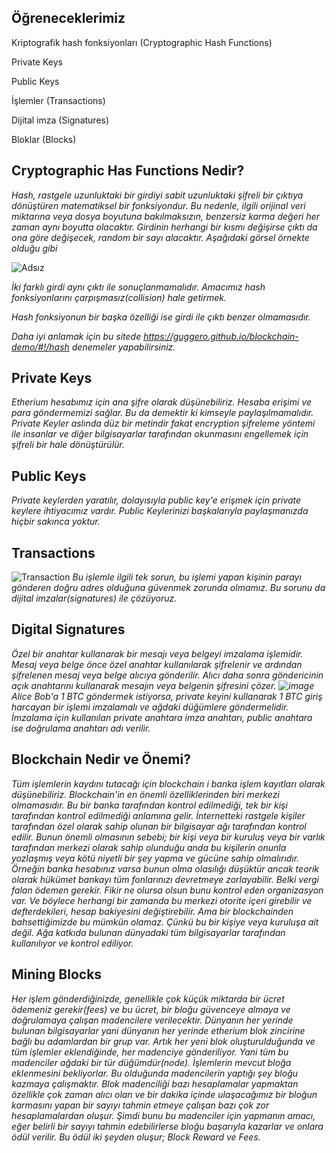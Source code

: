 **Öğreneceklerimiz**
----------------------------------------------------------------------

Kriptografik hash fonksiyonları (Cryptographic Hash Functions)

Private Keys

Public Keys

İşlemler (Transactions)

Dijital imza (Signatures)

Bloklar (Blocks)

Cryptographic Has Functions Nedir?
----------------------------------------------------------------------

*Hash, rastgele uzunluktaki bir girdiyi sabit uzunluktaki şifreli bir çıktıya dönüştüren matematiksel bir fonksiyondur. Bu nedenle, ilgili orijinal veri miktarına veya dosya boyutuna bakılmaksızın, benzersiz karma değeri her zaman aynı boyutta olacaktır. Girdinin herhangi bir kısmı değişirse çıktı da ona göre değişecek, random bir sayı alacaktır. Aşağıdaki görsel örnekte olduğu gibi*


![Adsız](https://user-images.githubusercontent.com/68228757/147839817-8ba0a210-fe95-4554-a7f5-5440116ea441.png)

*İki farklı girdi aynı çıktı ile sonuçlanmamalıdır. Amacımız hash fonksiyonlarını çarpışmasız(collision) hale getirmek.*

*Hash fonksiyonun bir başka özelliği ise girdi ile çıktı benzer olmamasıdır.*

*Daha iyi anlamak için bu sitede https://guggero.github.io/blockchain-demo/#!/hash denemeler yapabilirsiniz.*

Private Keys
----------------------------------------------------------------------
*Etherium hesabımız için ana şifre olarak düşünebiliriz. Hesaba erişimi ve para göndermemizi sağlar. Bu da demektir ki kimseyle paylaşılmamalıdır.
Private Keyler aslında düz bir metindir fakat encryption şifreleme yöntemi ile insanlar ve diğer bilgisayarlar tarafından okunmasını engellemek için şifreli bir hale dönüştürülür.*

Public Keys
----------------------------------------------------------------------
*Private keylerden yaratılır, dolayısıyla public key'e erişmek için private keylere ihtiyacımız vardır. Public Keylerinizi başkalarıyla paylaşmanızda hiçbir sakınca yoktur.*

Transactions
----------------------------------------------------------------------
![Transaction](https://user-images.githubusercontent.com/68228757/147841057-d2593ffb-fdd4-4cd1-a80e-2176b52d8067.png)
*Bu işlemle ilgili tek sorun, bu işlemi yapan kişinin parayı gönderen doğru adres olduğuna güvenmek zorunda olmamız. Bu sorunu da dijital imzalar(signatures) ile çözüyoruz.*

Digital Signatures
----------------------------------------------------------------------
*Özel bir anahtar kullanarak bir mesajı veya belgeyi imzalama işlemidir. Mesaj veya belge önce özel anahtar kullanılarak şifrelenir ve ardından şifrelenen mesaj veya belge alıcıya gönderilir. Alıcı daha sonra göndericinin açık anahtarını kullanarak mesajın veya belgenin şifresini çözer.
![image](https://user-images.githubusercontent.com/68228757/147854388-f8f4a740-8d1f-4ca2-86ed-d36eb15df777.png)
Alice Bob'a 1 BTC göndermek istiyorsa, private keyini kullanarak 1 BTC giriş harcayan bir işlemi imzalamalı ve ağdaki düğümlere göndermelidir.
İmzalama için kullanılan private anahtara imza anahtarı, public anahtara ise doğrulama anahtarı adı verilir.*

Blockchain Nedir ve Önemi?
--
*Tüm işlemlerin kaydını tutacağı için blockchain i banka işlem kayıtları olarak düşünebiliriz. Blockchain'in en önemli özelliklerinden biri merkezi olmamasıdır. Bu bir banka tarafından kontrol edilmediği, tek bir kişi tarafından kontrol edilmediği anlamına gelir. İnternetteki rastgele kişiler tarafından özel olarak sahip olunan bir bilgisayar ağı tarafından kontrol edilir. Bunun önemli olmasının sebebi; bir kişi veya bir kuruluş veya bir varlık tarafından merkezi olarak sahip olunduğu anda bu kişilerin onunla yozlaşmış veya kötü niyetli bir şey yapma ve gücüne sahip olmalırıdır. Örneğin banka hesabınız varsa bunun olma olasılığı düşüktür ancak teorik olarak hükümet bankayı tüm fonlarınızı devretmeye zorlayabilir. Belki vergi falan ödemen gerekir. Fikir ne olursa olsun bunu kontrol eden organizasyon var. Ve böylece herhangi bir zamanda bu merkezi otorite içeri girebilir ve defterdekileri, hesap bakiyesini değiştirebilir. Ama bir blockchainden bahsettiğimizde bu mümkün olamaz. Çünkü bu bir kişiye veya kuruluşa ait değil. Ağa katkıda bulunan dünyadaki tüm bilgisayarlar tarafından kullanılıyor ve kontrol ediliyor.*

Mining Blocks
--
*Her işlem gönderdiğinizde, genellikle çok küçük miktarda bir ücret ödemeniz gerekir(fees) ve bu ücret, bir bloğu güvenceye almaya ve doğrulamaya çalışan madencilere verilecektir.
Dünyanın her yerinde bulunan bilgisayarlar yani dünyanın her yerinde etherium blok zincirine bağlı bu adamlardan bir grup var. Artık her yeni blok oluşturulduğunda ve tüm işlemler eklendiğinde, her madenciye gönderiliyor. Yani tüm bu madenciler ağdaki bir tür düğümdür(node). İşlemlerin mevcut bloğa eklenmesini bekliyorlar. Bu olduğunda madencilerin yaptığı şey bloğu kazmaya çalışmaktır. Blok madenciliği bazı hesaplamalar yapmaktan özellikle çok zaman alıcı olan ve bir dakika içinde ulaşacağımız bir bloğun karmasını yapan bir sayıyı tahmin etmeye çalışan bazı çok zor hesaplamalardan oluşur. Şimdi bunu bu madenciler için yapmanın amacı, eğer belirli bir sayıyı tahmin edebilirlerse bloğu başarıyla kazarlar ve onlara ödül verilir. Bu ödül iki şeyden oluşur; Block Reward ve Fees.*
